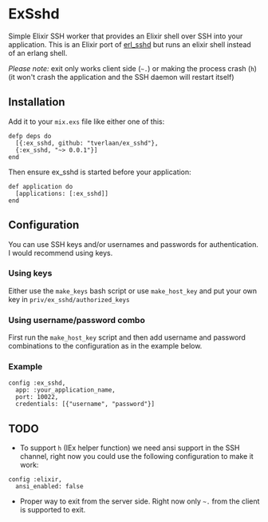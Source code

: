 # ExSshd

Simple Elixir SSH worker that provides an Elixir shell over SSH into your application. This is an Elixir port of [erl_sshd](https://github.com/ivanos/erl_sshd) but runs an elixir shell instead of an erlang shell.

*Please note:* exit only works client side (`~.`) or making the process crash (`h`) (it won't crash the application and the SSH daemon will restart itself)

## Installation

Add it to your `mix.exs` file like either one of this:
```
defp deps do
  [{:ex_sshd, github: "tverlaan/ex_sshd"},
  {:ex_sshd, "~> 0.0.1"}]
end
```

Then ensure ex_sshd is started before your application:
```
def application do
  [applications: [:ex_sshd]]
end
```

## Configuration

You can use SSH keys and/or usernames and passwords for authentication. I would recommend using keys.

### Using keys

Either use the `make_keys` bash script or use `make_host_key` and put your own key in `priv/ex_sshd/authorized_keys`

### Using username/password combo

First run the `make_host_key` script and then add username and password combinations to the configuration as in the example below.

### Example

```
config :ex_sshd,
  app: :your_application_name,
  port: 10022,
  credentials: [{"username", "password"}]
```


## TODO

- To support `h` (IEx helper function) we need ansi support in the SSH channel, right now you could use the following configuration to make it work:

```
config :elixir,
  ansi_enabled: false
```

- Proper way to exit from the server side. Right now only `~.` from the client is supported to exit.

